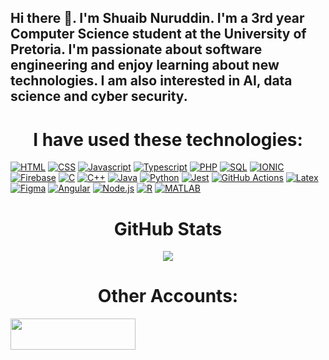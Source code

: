 ## Hi there 👋. I'm Shuaib Nuruddin. I'm a 3rd year Computer Science student at the University of Pretoria. I'm passionate about software engineering and enjoy learning about new technologies. I am also interested in AI, data science and cyber security.

<!--
**ShuaibNuruddin/ShuaibNuruddin** is a ✨ _special_ ✨ repository because its `README.md` (this file) appears on your GitHub profile.

Here are some ideas to get you started:

- 🔭 I’m currently working on ...
- 🌱 I’m currently learning ...
- 👯 I’m looking to collaborate on ...
- 🤔 I’m looking for help with ...
- 💬 Ask me about ...
- 📫 How to reach me: ...
- 😄 Pronouns: ...
- ⚡ Fun fact: ...
-->

<h1 align="center"> I have used these technologies: </h1>

[![HTML][HTML]][HTML-url] [![CSS][CSS]][CSS-url] [![Javascript][Javascript]][Javascript-url] [![Typescript][Typescript]][Typescript-url] [![PHP][PHP]][PHP-url] [![SQL][SQL]][SQL-url] [![IONIC][IONIC]][IONIC-url] [![Firebase][Firebase]][Firebase-url] [![C][C]][C-url] [![C++][C++]][C++-url] [![Java][Java]][Java-url] [![Python][Python]][Python-url] [![Jest][Jest]][Jest-url] [![GitHub Actions][GitHub-Actions]][GitHub-Actions-url] [![Latex][Latex]][Latex-url] [![Figma][Figma]][Figma-url] [![Angular][Angular.io]][Angular-url] [![Node.js][Node.js]][Node-url] [![R][R]][R-url] [![MATLAB][MATLAB]][MATLAB-url]
<!--[![Next][Next.js]][Next-url]-->

<h1 align="center"> GitHub Stats </h1>
<div align="center">
    <img align="center" src="https://github-readme-stats.vercel.app/api?username=ShuaibNuruddin&count_private=true&show_icons=true&theme=transparent" />
</div>

[Angular.io]: https://img.shields.io/badge/Angular-DD0031?style=for-the-badge&logo=angular&logoColor=white
[Angular-url]: https://angular.io/
[Next.js]: https://img.shields.io/badge/next.js-000000?style=for-the-badge&logo=nextdotjs&logoColor=white
[Next-url]: https://nextjs.org/
[Node.js]: https://img.shields.io/badge/Node.js-43853D?style=for-the-badge&logo=node.js&logoColor=white
[Node-url]: https://nodejs.org/
[HTML]: https://img.shields.io/badge/HTML5-E34F26?style=for-the-badge&logo=html5&logoColor=white
[HTML-url]: https://developer.mozilla.org/en-US/docs/Web/HTML
[CSS]: https://img.shields.io/badge/CSS3-1572B6?style=for-the-badge&logo=css3&logoColor=white
[CSS-url]: https://developer.mozilla.org/en-US/docs/Web/CSS
[Javascript]: https://img.shields.io/badge/JavaScript-F7DF1E?style=for-the-badge&logo=javascript&logoColor=black
[Javascript-url]: https://developer.mozilla.org/en-US/docs/Web/JavaScript
[Typescript]: https://img.shields.io/badge/TypeScript-3178C6?style=for-the-badge&logo=typescript&logoColor=white
[Typescript-url]: https://www.typescriptlang.org/
[PHP]: https://img.shields.io/badge/PHP-777BB4?style=for-the-badge&logo=php&logoColor=white
[PHP-url]: https://www.php.net/
[SQL]: https://img.shields.io/badge/SQL-003B57?style=for-the-badge&logo=amazon-dynamodb&logoColor=white
[SQL-url]: https://www.w3schools.com/sql/
[IONIC]: https://img.shields.io/badge/Ionic-3880FF?style=for-the-badge&logo=ionic&logoColor=white
[IONIC-url]: https://ionicframework.com/
[Firebase]: https://img.shields.io/badge/Firebase-FFCA28?style=for-the-badge&logo=firebase&logoColor=black
[Firebase-url]: https://firebase.google.com/
[C]: https://img.shields.io/badge/C-00599C?style=for-the-badge&logo=c&logoColor=white
[C-url]: https://en.wikipedia.org/wiki/C_(programming_language)
[C++]: https://img.shields.io/badge/C++-00599C?style=for-the-badge&logo=cplusplus&logoColor=white
[C++-url]: https://en.wikipedia.org/wiki/C%2B%2B
[Java]: https://img.shields.io/badge/Java-007396?style=for-the-badge&logo=java&logoColor=white
[Java-url]: https://www.java.com/
[Python]: https://img.shields.io/badge/Python-3776AB?style=for-the-badge&logo=python&logoColor=white
[Python-url]: https://www.python.org/
[Jest]: https://img.shields.io/badge/Jest-C21325?style=for-the-badge&logo=jest&logoColor=white
[Jest-url]: https://jestjs.io/
[GitHub-Actions]: https://img.shields.io/badge/GitHub%20Actions-2088FF?style=for-the-badge&logo=github-actions&logoColor=white
[GitHub-Actions-url]: https://github.com/features/actions
[Latex]: https://img.shields.io/badge/LaTeX-008080?style=for-the-badge&logo=latex&logoColor=white
[Latex-url]: https://www.latex-project.org/
[Figma]: https://img.shields.io/badge/Figma-F24E1E?style=for-the-badge&logo=figma&logoColor=white
[Figma-url]: https://www.figma.com/
[R]: https://img.shields.io/badge/R-276DC3?style=for-the-badge&logo=r&logoColor=white
[R-url]: https://www.r-project.org/
[MATLAB]: https://img.shields.io/badge/MATLAB-0076A8?style=for-the-badge&logo=mathworks&logoColor=white
[MATLAB-url]: https://www.mathworks.com/

<h1 align="center"> Other Accounts: </h1>
<a href="https://www.linkedin.com/in/shuaib-nuruddin-2b4808267/"> <img src="Resources/LinkedInLogo.svg" width="200" height="50"> </a>
